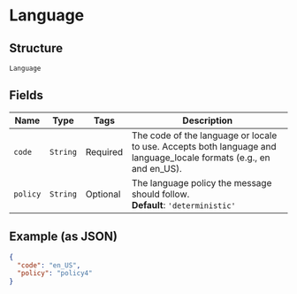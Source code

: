 
# Language

## Structure

`Language`

## Fields

| Name | Type | Tags | Description |
|  --- | --- | --- | --- |
| `code` | `String` | Required | The code of the language or locale to use. Accepts both language and language_locale formats (e.g., en and en_US). |
| `policy` | `String` | Optional | The language policy the message should follow.<br>**Default**: `'deterministic'` |

## Example (as JSON)

```json
{
  "code": "en_US",
  "policy": "policy4"
}
```

